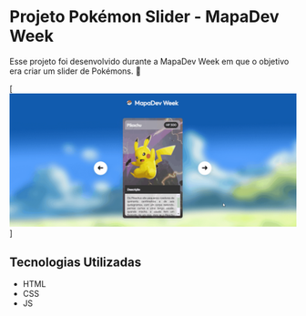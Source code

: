 # Projeto Pokémon Slider - MapaDev Week

Esse projeto foi desenvolvido durante a MapaDev Week em que o objetivo era criar um slider de Pokémons. 🚀

[<img src="src/imagens/screenshot-pokemon-slider.gif" alt="gif do projeto pokemon slider">]

## Tecnologias Utilizadas
- HTML
- CSS
- JS